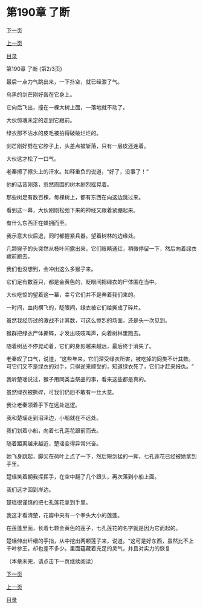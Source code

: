 <h1>第190章   了断</h1>
            <div><p><a href="./569_%E7%AC%AC190%E7%AB%A0_%E4%BA%86%E6%96%AD.md">下一页</a></p><p><a href="./567_%E7%AC%AC190%E7%AB%A0_%E4%BA%86%E6%96%AD.md">上一页</a></p><p><a href="../">目录</a></p></div>
            <div><p>第190章   了断 (第2/3页)</p><p>最后一点力气跳出来，一下扑空，就已经泄了气。</p><p>乌黑的剑芒刚好轰在它身上。</p><p>它向后飞出，撞在一棵大树上面，一落地就不动了。</p><p>大伙惊魂未定的走到它跟前。</p><p>绿衣那不沾水的皮毛被拍得破破烂烂的。</p><p>剑芒刚好劈在它脖子上，头差点被斩落，只有一层皮还连着。</p><p>大伙这才松了一口气。</p><p>老秦擦了擦头上的汗水。如释重负的说道，“好了，没事了！“</p><p>他的话音刚落，忽然周围的树木剧烈摇晃着。</p><p>那些树足有数百棵，每棵树上，都有东西在向这边跳过来。</p><p>看到这一幕，大伙刚刚松弛下来的神经又跟着紧绷起来。</p><p>有什么东西正在蜂拥而至。</p><p>我示意大伙后退，同时都握紧兵器。望着树林的边缘处。</p><p>几颗猴子的头突然从枝叶间露出来，它们眼睛通红，稍微停留一下，然后向着绿衣跟前跑去。</p><p>我们也没想到，会冲出这么多猴子来。</p><p>它们足有数百只，都是金黄色的，眨眼间把绿衣的尸体围在当中。</p><p>大伙吃惊的望着这一幕，幸亏它们并不是奔着我们来的。</p><p>一时间，血肉横飞的，眨眼间，绿衣被它们给撕成了碎片。</p><p>虽然我经历过的激战不计其数，可这么惨烈的场面，还是头一次见到。</p><p>猴群把绿衣尸体撕碎，才发出吱吱叫声，向着树林里跑去。</p><p>随着树丛不停晃动着，它们的身影越来越远，最后终于消失了。</p><p>老秦叹了口气，说道，“这些年来，它们深受绿衣所害，被吃掉的同类不计其数。可它们又不是绿衣的对手，只得逆来顺受的，知道绿衣死了，它们才赶来报仇。“</p><p>我听楚瑶说过，猴子用同类当祭品的事，看来这些都是真的。</p><p>虽然绿衣被撕碎，可我们仍旧不敢有一丝大意。</p><p>我让老秦领着手下在远处巡逻。</p><p>我和楚瑶走到沼泽边，小船就在不远处。</p><p>我们划着小船，向着七孔莲花跟前而去。</p><p>随着距离越来越近，楚瑶变得异常兴奋。</p><p>她飞身跳起，脚尖在荷叶上点了一下，然后短剑猛的一挥，七孔莲花已经被她拿到手里。</p><p>楚瑶笑着朝我挥挥手，在空中翻了几个跟头，再次落到小船上面。</p><p>我们这才回到岸边。</p><p>楚瑶很谨慎的把七孔莲花拿到手里。</p><p>我这才看清楚，花瓣中央有一个拳头大小的莲蓬。</p><p>在莲蓬里面，长着七颗金黄色的莲子，七孔莲花的名字就是因为它而起的。</p><p>楚瑶伸出纤细的手指，从中挖出两颗莲子来，说道。“这可是好东西，虽然比不上千叶参王，却也差不多少。里面蕴藏着充足的灵气，并且对实力的恢复</p><p>（本章未完，请点击下一页继续阅读）</p></div>
            <div><p><a href="./569_%E7%AC%AC190%E7%AB%A0_%E4%BA%86%E6%96%AD.md">下一页</a></p><p><a href="./567_%E7%AC%AC190%E7%AB%A0_%E4%BA%86%E6%96%AD.md">上一页</a></p><p><a href="../">目录</a></p></div>
